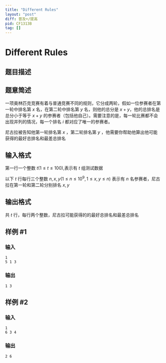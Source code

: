 ```yaml
---
title: "Different Rules"
layout: "post"
diff: 普及+/提高
pid: CF1313B
tag: []
---
```


# Different Rules

## 题目描述

## 题意简述

一项奥林匹克竞赛有着与普通竞赛不同的规则，它分成两轮，假如一位参赛者在第一轮中排名第 $x$ 名，在第二轮中排名第 $y$ 名，则他的总分是 $x+y$，他的总排名是总分小于等于 $x+y$ 的参赛者（包括他自己）。需要注意的是，每一轮比赛都不会出现并列的情况，每一个排名 $i$ 都对应了唯一的参赛者。

尼古拉被告知他第一轮排名第 $x$ ，第二轮排名第 $y$ ，他需要你帮助他算出他可能获得的最好总排名和最差总排名

## 输入格式

第一行一个整数 $t(1≤t≤100)$,表示有 $t$ 组测试数据

以下 $t$ 行每行三个整数 $n,x,y(1≤n≤10^9,1≤x,y≤n)$ 表示有 $n$ 名参赛者，尼古拉在第一轮和第二轮分别排名 $x,y$

## 输出格式

共 $t$ 行，每行两个整数，尼古拉可能获得的的最好总排名和最差总排名

## 样例 #1

### 输入

```
1
5 1 3
```

### 输出

```
1 3
```

## 样例 #2

### 输入

```
1
6 3 4
```

### 输出

```
2 6
```

